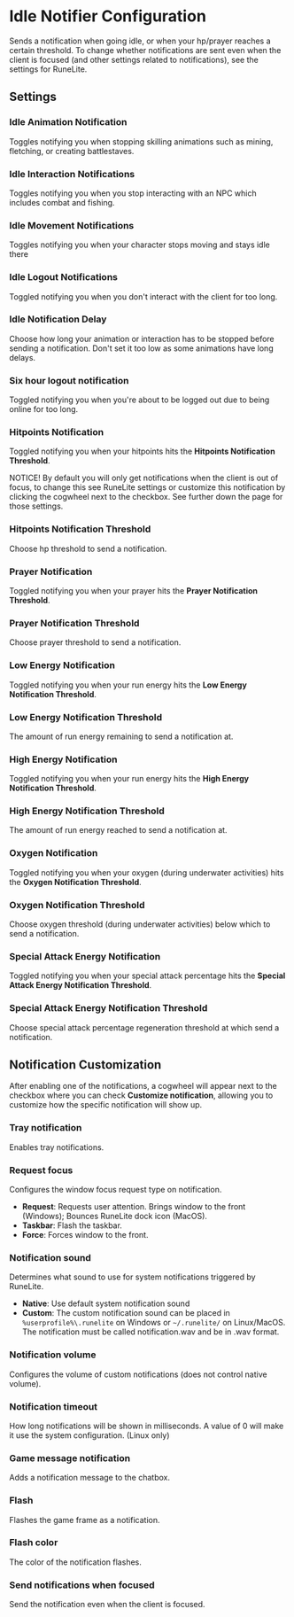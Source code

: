 # Idle Notifier Configuration

Sends a notification when going idle, or when your hp/prayer reaches a certain threshold. To change whether notifications are sent even when the client is focused (and other settings related to notifications), see the settings for RuneLite.

## Settings

### Idle Animation Notification

Toggles notifying you when stopping skilling animations such as mining, fletching, or creating battlestaves.

### Idle Interaction Notifications

Toggles notifying you when you stop interacting with an NPC which includes combat and fishing.

### Idle Movement Notifications

Toggles notifying you when your character stops moving and stays idle there

### Idle Logout Notifications

Toggled notifying you when you don't interact with the client for too long.

### Idle Notification Delay

Choose how long your animation or interaction has to be stopped before sending a notification. Don't set it too low as some animations have long delays.

### Six hour logout notification

Toggled notifying you when you're about to be logged out due to being online for too long.

### Hitpoints Notification

Toggled notifying you when your hitpoints hits the **Hitpoints Notification Threshold**.

NOTICE! By default you will only get notifications when the client is out of focus, to change this see RuneLite settings or customize this notification by clicking the cogwheel next to the checkbox. See further down the page for those settings.

### Hitpoints Notification Threshold

Choose hp threshold to send a notification.

### Prayer Notification

Toggled notifying you when your prayer hits the **Prayer Notification Threshold**.

### Prayer Notification Threshold

Choose prayer threshold to send a notification.

### Low Energy Notification

Toggled notifying you when your run energy hits the **Low Energy Notification Threshold**.

### Low Energy Notification Threshold

The amount of run energy remaining to send a notification at.

### High Energy Notification

Toggled notifying you when your run energy hits the **High Energy Notification Threshold**.

### High Energy Notification Threshold

The amount of run energy reached to send a notification at.

### Oxygen Notification

Toggled notifying you when your oxygen (during underwater activities) hits the **Oxygen Notification Threshold**.

### Oxygen Notification Threshold

Choose oxygen threshold (during underwater activities) below which to send a notification.

### Special Attack Energy Notification

Toggled notifying you when your special attack percentage hits the **Special Attack Energy Notification Threshold**.

### Special Attack Energy Notification Threshold

Choose special attack percentage regeneration threshold at which send a notification.

## Notification Customization

After enabling one of the notifications, a cogwheel will appear next to the checkbox where you can check **Customize notification**, allowing you to customize how the specific notification will show up.

### Tray notification

Enables tray notifications.

### Request focus

Configures the window focus request type on notification.

 - **Request**: Requests user attention. Brings window to the front (Windows); Bounces RuneLite dock icon (MacOS).
 - **Taskbar**: Flash the taskbar.
 - **Force**: Forces window to the front.

### Notification sound

Determines what sound to use for system notifications triggered by RuneLite.

 - **Native**: Use default system notification sound
 - **Custom**: The custom notification sound can be placed in `%userprofile%\.runelite` on Windows or `~/.runelite/` on Linux/MacOS. The notification must be called notification.wav and be in .wav format.

### Notification volume

Configures the volume of custom notifications (does not control native volume).

### Notification timeout

How long notifications will be shown in milliseconds. A value of 0 will make it use the system configuration. (Linux only)

### Game message notification

Adds a notification message to the chatbox.

### Flash

Flashes the game frame as a notification.

### Flash color

The color of the notification flashes.

### Send notifications when focused

Send the notification even when the client is focused.
